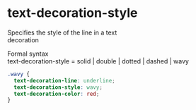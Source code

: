 # text-decoration-style

Specifies the style of the line in a text  
decoration  

Formal syntax  
text-decoration-style = 
  solid   |
  double  |
  dotted  |
  dashed  |
  wavy

```css
.wavy {
  text-decoration-line: underline;
  text-decoration-style: wavy;
  text-decoration-color: red;
}
```
